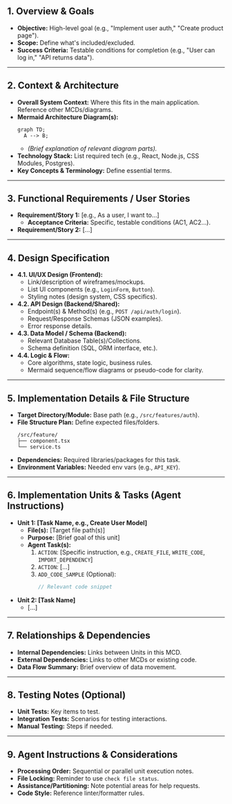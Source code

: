 ## 1. Overview & Goals

*   **Objective:** High-level goal (e.g., "Implement user auth," "Create product page").
*   **Scope:** Define what's included/excluded.
*   **Success Criteria:** Testable conditions for completion (e.g., "User can log in," "API returns data").

---

## 2. Context & Architecture

*   **Overall System Context:** Where this fits in the main application. Reference other MCDs/diagrams.
*   **Mermaid Architecture Diagram(s):**
    ```mermaid
    graph TD;
      A --> B;
    ```
    *   *(Brief explanation of relevant diagram parts).*
*   **Technology Stack:** List required tech (e.g., React, Node.js, CSS Modules, Postgres).
*   **Key Concepts & Terminology:** Define essential terms.

---

## 3. Functional Requirements / User Stories

*   **Requirement/Story 1:** [e.g., As a user, I want to...]
    *   **Acceptance Criteria:** Specific, testable conditions (AC1, AC2...).
*   **Requirement/Story 2:** [...]

---

## 4. Design Specification

*   **4.1. UI/UX Design (Frontend):**
    *   Link/description of wireframes/mockups.
    *   List UI components (e.g., `LoginForm`, `Button`).
    *   Styling notes (design system, CSS specifics).
*   **4.2. API Design (Backend/Shared):**
    *   Endpoint(s) & Method(s) (e.g., `POST /api/auth/login`).
    *   Request/Response Schemas (JSON examples).
    *   Error response details.
*   **4.3. Data Model / Schema (Backend):**
    *   Relevant Database Table(s)/Collections.
    *   Schema definition (SQL, ORM interface, etc.).
*   **4.4. Logic & Flow:**
    *   Core algorithms, state logic, business rules.
    *   Mermaid sequence/flow diagrams or pseudo-code for clarity.

---

## 5. Implementation Details & File Structure

*   **Target Directory/Module:** Base path (e.g., `/src/features/auth`).
*   **File Structure Plan:** Define expected files/folders.
    ```
    /src/feature/
    ├── component.tsx
    └── service.ts
    ```
*   **Dependencies:** Required libraries/packages for this task.
*   **Environment Variables:** Needed env vars (e.g., `API_KEY`).

---

## 6. Implementation Units & Tasks (Agent Instructions)

*   **Unit 1: [Task Name, e.g., Create User Model]**
    *   **File(s):** [Target file path(s)]
    *   **Purpose:** [Brief goal of this unit]
    *   **Agent Task(s):**
        1.  `ACTION`: [Specific instruction, e.g., `CREATE_FILE`, `WRITE_CODE`, `IMPORT_DEPENDENCY`]
        2.  `ACTION`: [...]
        3.  `ADD_CODE_SAMPLE` (Optional):
            ```typescript
            // Relevant code snippet
            ```
*   **Unit 2: [Task Name]**
    *   [...]

---

## 7. Relationships & Dependencies

*   **Internal Dependencies:** Links between Units in this MCD.
*   **External Dependencies:** Links to other MCDs or existing code.
*   **Data Flow Summary:** Brief overview of data movement.

---

## 8. Testing Notes (Optional)

*   **Unit Tests:** Key items to test.
*   **Integration Tests:** Scenarios for testing interactions.
*   **Manual Testing:** Steps if needed.

---

## 9. Agent Instructions & Considerations

*   **Processing Order:** Sequential or parallel unit execution notes.
*   **File Locking:** Reminder to use `check file status`.
*   **Assistance/Partitioning:** Note potential areas for help requests.
*   **Code Style:** Reference linter/formatter rules.
